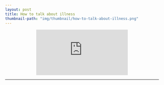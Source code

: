 ```yaml
---
layout: post
title: How to talk about illness
thumbnail-path: "img/thumbnail/how-to-talk-about-illness.png"
---
```


<div style="text-align:center;width:100%">
<iframe
src="https://www.youtube.com/embed/gvQNRXuDcwQ" 
frameborder="0" 
allow="accelerometer; autoplay; encrypted-media; gyroscope; picture-in-picture" 
allowfullscreen></iframe>
</div>
<hr/>
